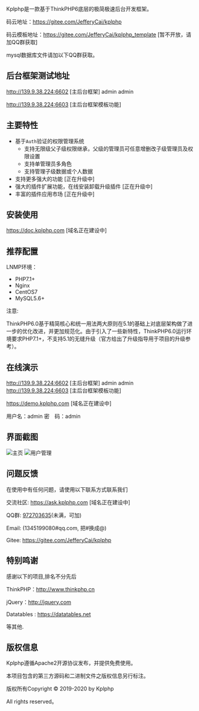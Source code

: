 Kplphp是一款基于ThinkPHP6底层的极简极速后台开发框架。

码云地址：https://gitee.com/JefferyCai/kplphp

码云模板地址：https://gitee.com/JefferyCai/kplphp_template  [暂不开放，请加QQ群获取]

mysql数据库文件请加以下QQ群获取。


## **后台框架测试地址**
http://139.9.38.224:6602 [主后台框架]  admin  admin

http://139.9.38.224:6603 [主后台框架模板功能]

## **主要特性**

* 基于`Auth`验证的权限管理系统
    * 支持无限级父子级权限继承，父级的管理员可任意增删改子级管理员及权限设置
    * 支持单管理员多角色
    * 支持管理子级数据或个人数据
* 支持更多强大的功能 [正在升级中]
* 强大的插件扩展功能，在线安装卸载升级插件 [正在升级中]
* 丰富的插件应用市场 [正在升级中]

## **安装使用**

https://doc.kplphp.com   [域名正在建设中]

## **推荐配置**

LNMP环境：

- PHP7.1+
- Nginx
- CentOS7
- MySQL5.6+

注意:

ThinkPHP6.0基于精简核心和统一用法两大原则在5.1的基础上对底层架构做了进一步的优化改进，并更加规范化。由于引入了一些新特性，ThinkPHP6.0运行环境要求PHP7.1+，不支持5.1的无缝升级（官方给出了升级指导用于项目的升级参考）。


## **在线演示**
http://139.9.38.224:6602 [主后台框架]  admin  admin
http://139.9.38.224:6603 [主后台框架模板功能]

https://demo.kplphp.com  [域名正在建设中]

用户名：admin
密　码：admin

## **界面截图**
![主页](http://139.9.38.224:6602/11.png "主页")
![用户管理](http://139.9.38.224:6602/22.png "菜单管理")



## **问题反馈**

在使用中有任何问题，请使用以下联系方式联系我们

交流社区: https://ask.kplphp.com  [域名正在建设中]

QQ群: [972703635](https://jq.qq.com/?_wv=1027&k=57JpRdR)(未满，可加) 

Email: (1345199080#qq.com, 把#换成@)

Gitee: https://gitee.com/JefferyCai/kplphp

## **特别鸣谢**

感谢以下的项目,排名不分先后

ThinkPHP：http://www.thinkphp.cn

jQuery：http://jquery.com

Datatables : https://datatables.net

等其他.

## **版权信息**

Kplphp遵循Apache2开源协议发布，并提供免费使用。

本项目包含的第三方源码和二进制文件之版权信息另行标注。

版权所有Copyright © 2019-2020 by Kplphp

All rights reserved。